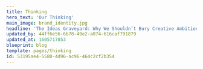 ```yaml
---
title: Thinking
hero_text: 'Our Thinking'
main_image: brand_identity.jpg
headline: 'The Ideas Graveyard: Why We Shouldn’t Bury Creative Ambition'
updated_by: 44ff6e56-6b78-49e2-a074-616caf791879
updated_at: 1605717853
blueprint: blog
template: pages/thinking
id: 53195ae4-5580-4d96-ac96-464c2cf2b354
---
```

